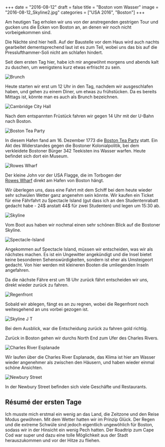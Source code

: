+++
date = "2016-08-12"
draft = false
title = "Boston vom Wasser"
image = "2016-08-12_Skyline2.jpg"
categories = ["USA 2016", "Boston"]
+++

Am heutigen Tag erholen wir uns
von der anstregenden gestrigen Tour und
gucken uns die Ecken von Boston an, an denen
wir noch nicht vorbeigekommen sind.

Die Nächte sind hier heiß.
Auf der Baustelle vor dem Haus wird auch
nachts gearbeitet dementsprechend laut ist
es zum Teil, wobei uns das bis auf
die Presslufthammer-Soli
nicht am schlafen hindert.

Seit dem ersten Tag hier,
habe ich mir angewöhnt morgens und abends
kalt zu duschen,
um wenigstens kurz etwas erfrischt zu sein.

![Brunch](/images/2016-08-12_Brunch.jpg)

Heute starten wir erst um 12 Uhr in den Tag,
nachdem wir ausgeschlafen haben,
und gehen zu einem Diner, um etwas zu frühstücken. Da es bereits Mittags ist,
könnte man es auch als Brunch bezeichnen.

![Cambridge City Hall](/images/2016-08-12_Cambridge-City-Hall.jpg)

Nach dem entspannten Früstück fahren wir
gegen 14 Uhr mit der U-Bahn nach Boston.

![Boston Tea Party](/images/2016-08-12_Tea-Party.jpg)

In diesem Hafen fand am 16. Dezember 1773
die
[Boston Tea Party](https://de.m.wikipedia.org/wiki/Boston_Tea_Party)
statt. Ein Akt des Widerstandes gegen die
Bostoner Kolonialpolitik, bei dem verkleidete
Bostoner Bürger 342 Teekisten ins Wasser warfen.
Heute befindet sich dort ein Museum.

![Rowes Wharf](/images/2016-08-12_Rowes-Wharf.jpg)

Der kleine John vor der USA Flagge, die im
Torbogen der  
[Rowes Wharf](https://en.m.wikipedia.org/wiki/Rowes_Wharf)
direkt am Hafen von Boston hängt.

Wir überlegen uns, dass eine Fahrt mit dem
Schiff bei dem heute wieder sehr schwülen Wetter
ganz angenehm sein könnte.
Wir kaufen ein Ticket für eine Fährfahrt
zu Spectacle Island
(gut dass ich an den Studentenrabatt gedacht habe - 24$ anstatt 44$ für zwei Studenten)
und legen um 15:30 ab.

![Skyline](/images/2016-08-12_Skyline.jpg)

Vom Boot aus haben wir nochmal
einen sehr schönen Blick auf die Bostoner Skyline.

![Spectacle-Island](/images/2016-08-12_Spectacle-Island.jpg)

Angekommen auf Spectacle Island, müssen
wir entscheiden, was wir als nächstes machen.
Es ist ein Ungewitter angekündigt und die
Insel bietet keine besonderen Sehenswürdigkeiten,
sondern ist eher als Umsteigeort gedacht.
Von hier werden mit kleineren Booten die
umliegenden Inseln angefahren.

Da die nächste Fähre erst um 18 Uhr zurück
fährt entscheiden wir uns,
direkt wieder zurück zu fahren.

![Regenfront](/images/2016-08-12_Regenfront.jpg)

Sobald wir ablegen, fängt es an zu regnen,
wobei die Regenfront noch weitesgehend an
uns vorbei gezogen ist.

![Skyline J T](/images/2016-08-12_Skyline-J-T.jpg)

Bei dem Ausblick, war die Entscheidung zurück
zu fahren gold richtig.

Zurück in Boston gehen wir durchs North End
zum Ufer des Charles Rivers.

![Charles River Esplanade](/images/2016-08-12_Esplanade.jpg)

Wir laufen über die Charles River Esplanade,
das Klima ist hier am Wasser wieder angenehmer
als zwischen den Häusern, und haben wieder
einmal schöne Ansichten.

![Newbury Street](/images/2016-08-12_Newbury-Street.jpg)

In der Newbury Street befinden sich
viele Geschäfte und Restaurants.


## Résumé der ersten Tage

Ich musste mich erstmal
ein wenig an das Land, die Zeitzone und den Reise Modus gewöhnen. Mit dem Wetter
hatten wir im Prinzip Glück.
Der Regen und die extreme Schwüle sind jedoch
eigentlich ungewöhlich für Boston, sodass wir
in der Hinsicht ein wenig Pech hatten.
Der Roadtrip zum Cape Cod war super und
dazu eine tolle Möglichkeit aus der Stadt
herauszukommen und vor der Hitze zu fliehen.
